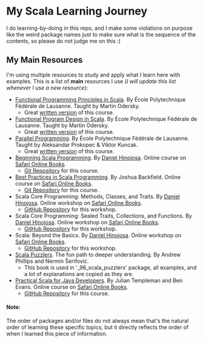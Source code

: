 # My Scala Learning Journey
I do learning-by-doing in this repo, and I make some violations on purpose like the weird package names just to make sure what is the sequence of the contents, so please do not judge me on this :)

## My Main Resources
I'm using multiple resources to study and apply what I learn here with examples. This is a list of **main** resources I use (_I will update this list whenever I use a new resource_):

* [Functional Programming Principles in Scala](https://www.coursera.org/learn/progfun1/). By École Polytechnique Fédérale de Lausanne. Taught by Martin Odersky.
    * Great [written version](https://github.com/rohgar/scala-principles-1/wiki) of this course.
* [Functional Program Design in Scala](https://www.coursera.org/learn/progfun2/). By École Polytechnique Fédérale de Lausanne. Taught by Martin Odersky.
    * Great [written version](https://github.com/rohgar/scala-design-2/wiki) of this course.
* [Parallel Programming](https://www.coursera.org/learn/parprog1/). By École Polytechnique Fédérale de Lausanne. Taught by Aleksandar Prokopec & Viktor Kuncak.
    * Great [written version](https://github.com/rohgar/scala-parallel-programming-3/wiki) of this course.
* [Beginning Scala Programming](https://www.safaribooksonline.com/library/view/beginning-scala-programming/9781771374811/). By [Daniel Hinojosa](https://github.com/dhinojosa). Online course on [Safari Online Books](https://www.safaribooksonline.com/home/).
    * [Git Repository](https://resources.oreilly.com/examples/0636920043386.git) for this course.
* [Best Practices in Scala Programming](https://www.safaribooksonline.com/library/view/best-practices-in/9781491959275/). By Joshua Backfield. Online course on [Safari Online Books](https://www.safaribooksonline.com/home/).
    * [Git Repository](https://resources.oreilly.com/examples/0636920051336.git) for this course.
* Scala Core Programming: Methods, Classes, and Traits. By [Daniel Hinojosa](https://github.com/dhinojosa). Online workshop on [Safari Online Books](https://www.safaribooksonline.com/home/).
    * [GitHub Repository](https://github.com/dhinojosa/scala_programming_fundamentals_1) for this workshop.
* Scala Core Programming: Sealed Traits, Collections, and Functions. By [Daniel Hinojosa](https://github.com/dhinojosa). Online workshop on [Safari Online Books](https://www.safaribooksonline.com/home/).
    * [GitHub Repository](https://github.com/dhinojosa/scala_programming_fundamentals_2) for this workshop.
* Scala: Beyond the Basics. By [Daniel Hinojosa](https://github.com/dhinojosa). Online workshop on [Safari Online Books](https://www.safaribooksonline.com/home/).
    * [GitHub Repository](https://github.com/dhinojosa/scala_beyond_basics) for this workshop.
* [Scala Puzzlers](http://scalapuzzlers.com/). The fun path to deeper understanding. By Andrew Phillips and Nermin Šerifović.
    * This book is used in '_96_scala_puzzlers' package, all examples, and a lot of explanations are copied as they are.
* [Practical Scala for Java Developers](https://www.safaribooksonline.com/library/view/practical-scala-for/9781491969472/). By Julian Templeman and Ben Evans. Online course on [Safari Online Books](https://www.safaribooksonline.com/home/).
    * [GitHub Repository](https://github.com/julian-t/EssentialScala) for this course.

#### Note:
The order of packages and/or files do not always mean that's the natural order of learning these specific topics, but it directly reflects the order of when I learned this piece of information. 